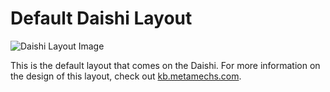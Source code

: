 # Default Daishi Layout

![Daishi Layout Image](https://i.imgur.com/fuJZGmw.png)

This is the default layout that comes on the Daishi. For more information on the design of this layout, check out [kb.metamechs.com](http://kb.metamechs.com/daishi/).
